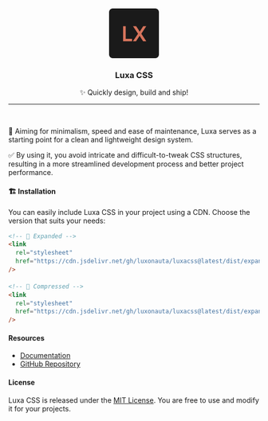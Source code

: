 <h3 align="center">
	<img src="./readme/icon.svg" width="100" alt="Luxa CSS logo."/>
    <br/>
    <br/>
	Luxa CSS
</h3>

<p align="center">✨ Quickly design, build and ship!</p>

<hr/>
<br/>

🎯 Aiming for minimalism, speed and ease of maintenance, Luxa serves as a starting point for a clean and lightweight design system.

✅ By using it, you avoid intricate and difficult-to-tweak CSS structures, resulting in a more streamlined development process and better project performance.

#### 🏗️ Installation

You can easily include Luxa CSS in your project using a CDN. Choose the version that suits your needs:

```html
<!-- 🦣 Expanded -->
<link
  rel="stylesheet"
  href="https://cdn.jsdelivr.net/gh/luxonauta/luxacss@latest/dist/expanded/luxa.css"
/>

<!-- 🦐 Compressed -->
<link
  rel="stylesheet"
  href="https://cdn.jsdelivr.net/gh/luxonauta/luxacss@latest/dist/expanded/luxa.css"
/>
```

#### Resources

- [Documentation](https://luxacss.com)
- [GitHub Repository](https://github.com/luxonauta/luxacss)

#### License

Luxa CSS is released under the [MIT License](https://opensource.org/licenses/MIT). You are free to use and modify it for your projects.
